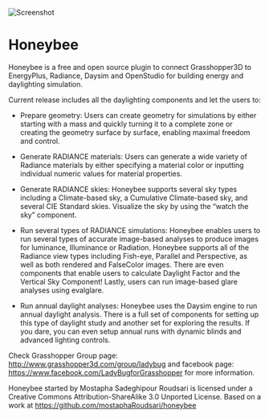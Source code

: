 ![Screenshot](http://api.ning.com/files/aq07GQXjwH2k7HkAx7K7a1BGAue2TB8k2AUbTA3QqG8evpY*5VRaCTcbhF4*QGUVshrRDVEN0W1QTldeW7c7LDsDqlmYfOzV/Merged_Icons.jpg?crop=1%3A1&width=171)


Honeybee
========

Honeybee is a free and open source plugin to connect Grasshopper3D to EnergyPlus, Radiance, Daysim and OpenStudio for building energy and daylighting simulation.


Current release includes all the daylighting components and let the users to:

-   Prepare geometry: Users can create geometry for simulations by either starting with a mass and quickly turning it to a complete zone or creating the geometry surface by surface, enabling maximal freedom and control.

-  Generate RADIANCE materials: Users can generate a wide variety of Radiance materials by either specifying a material color or inputting individual numeric values for material properties.

-  Generate RADIANCE skies: Honeybee supports several sky types including a Climate-based sky, a Cumulative Climate-based sky, and several CIE Standard skies. Visualize the sky by using the “watch the sky” component.

-  Run several types of RADIANCE simulations: Honeybee enables users to run several types of accurate image-based analyses to produce images for luminance, Illuminance or Radiation. Honeybee supports all of the Radiance view types including Fish-eye, Parallel and Perspective, as well as both rendered and FalseColor images.  There are even components that enable users to calculate Daylight Factor and the Vertical Sky Component! Lastly, users can run image-based glare analyses using evalglare.

-  Run annual daylight analyses: Honeybee uses the Daysim engine to run annual daylight analysis. There is a full set of components for setting up this type of daylight study and another set for exploring the results. If you dare, you can even setup annual runs with dynamic blinds and advanced lighting controls.

Check Grasshopper Group page: http://www.grasshopper3d.com/group/ladybug and facebook page: https://www.facebook.com/LadyBugforGrasshopper for more information.

Honeybee started by Mostapha Sadeghipour Roudsari is licensed under a Creative Commons Attribution-ShareAlike 3.0 Unported License. Based on a work at https://github.com/mostaphaRoudsari/honeybee

